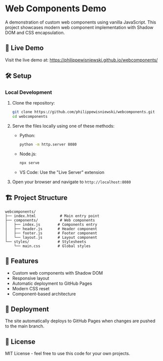 # Web Components Demo

A demonstration of custom web components using vanilla JavaScript. This project showcases modern web component implementation with Shadow DOM and CSS encapsulation.

## 🚀 Live Demo

Visit the live demo at: https://philippewisniewski.github.io/webcomponents/

## 🛠️ Setup

### Local Development
1. Clone the repository:
   ```bash
   git clone https://github.com/philippewisniewski/webcomponents.git
   cd webcomponents
   ```

2. Serve the files locally using one of these methods:
   - Python:
     ```bash
     python -m http.server 8080
     ```
   - Node.js:
     ```bash
     npx serve
     ```
   - VS Code:
     Use the "Live Server" extension

3. Open your browser and navigate to `http://localhost:8080`

## 🏗️ Project Structure

```
webcomponents/
├── index.html           # Main entry point
├── components/          # Web components
│   ├── index.js        # Components entry
│   ├── header.js       # Header component
│   ├── footer.js       # Footer component
│   └── layout.js       # Layout component
└── styles/             # Stylesheets
    └── main.css        # Global styles
```

## 📝 Features

- Custom web components with Shadow DOM
- Responsive layout
- Automatic deployment to GitHub Pages
- Modern CSS reset
- Component-based architecture

## 🚀 Deployment

The site automatically deploys to GitHub Pages when changes are pushed to the main branch.

## 📄 License

MIT License - feel free to use this code for your own projects.
